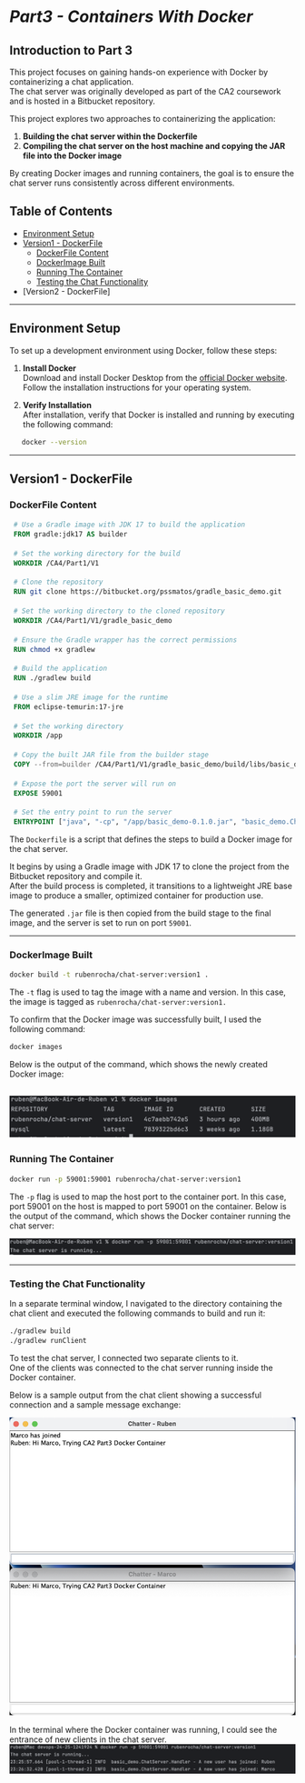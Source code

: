 # _Part3 - Containers With Docker_

## Introduction to Part 3

This project focuses on gaining hands-on experience with Docker by containerizing a chat application.  
The chat server was originally developed as part of the CA2 coursework and is hosted in a Bitbucket repository.

This project explores two approaches to containerizing the application:

1. **Building the chat server within the Dockerfile**
2. **Compiling the chat server on the host machine and copying the JAR file into the Docker image**

By creating Docker images and running containers, the goal is to ensure the chat server runs consistently across different environments.


## Table of Contents
- [Environment Setup](#environment-setup)
- [Version1 - DockerFile](#version1---dockerfile)
  - [DockerFile Content](#dockerfile-content)
  - [DockerImage Built](#dockerimage-built)
  - [Running The Container](#running-the-container)
  - [Testing the Chat Functionality](#testing-the-chat-functionality)
- [Version2 - DockerFile]

---

## Environment Setup

To set up a development environment using Docker, follow these steps:

1. **Install Docker**  
   Download and install Docker Desktop from the [official Docker website](https://www.docker.com/products/docker-desktop). Follow the installation instructions for your operating system.

2. **Verify Installation**  
   After installation, verify that Docker is installed and running by executing the following command:
```bash
   docker --version
```
---

## Version1 - DockerFile

### DockerFile Content

```dockerfile
 # Use a Gradle image with JDK 17 to build the application
 FROM gradle:jdk17 AS builder

 # Set the working directory for the build
 WORKDIR /CA4/Part1/V1
 
 # Clone the repository
 RUN git clone https://bitbucket.org/pssmatos/gradle_basic_demo.git
 
 # Set the working directory to the cloned repository
 WORKDIR /CA4/Part1/V1/gradle_basic_demo
 
 # Ensure the Gradle wrapper has the correct permissions
 RUN chmod +x gradlew
 
 # Build the application
 RUN ./gradlew build
 
 # Use a slim JRE image for the runtime
 FROM eclipse-temurin:17-jre
 
 # Set the working directory
 WORKDIR /app
 
 # Copy the built JAR file from the builder stage
 COPY --from=builder /CA4/Part1/V1/gradle_basic_demo/build/libs/basic_demo-0.1.0.jar /app/basic_demo-0.1.0.jar
 
 # Expose the port the server will run on
 EXPOSE 59001
 
 # Set the entry point to run the server
 ENTRYPOINT ["java", "-cp", "/app/basic_demo-0.1.0.jar", "basic_demo.ChatServerApp", "59001"]
```

The `Dockerfile` is a script that defines the steps to build a Docker image for the chat server.

It begins by using a Gradle image with JDK 17 to clone the project from the Bitbucket repository and compile it.  
After the build process is completed, it transitions to a lightweight JRE base image to produce a smaller, optimized container for production use.

The generated `.jar` file is then copied from the build stage to the final image, and the server is set to run on port `59001`.

---

### DockerImage Built

```bash
docker build -t rubenrocha/chat-server:version1 . 
```

The `-t` flag is used to tag the image with a name and version. In this case, the image is tagged as `rubenrocha/chat-server:version1.`

To confirm that the Docker image was successfully built, I used the following command:

```bash
docker images
```

Below is the output of the command, which shows the newly created Docker image:

![dockerImages](images/dockerImages.png)
---

### Running The Container

```bash
docker run -p 59001:59001 rubenrocha/chat-server:version1
```

The `-p` flag is used to map the host port to the container port. In this case, port 59001 on the host is mapped to port 59001 on the container. 
Below is the output of the command, which shows the Docker container running the chat server:

![containerRunning](images/containerRunning.png)

---

### Testing the Chat Functionality

In a separate terminal window, I navigated to the directory containing the chat client and executed the following commands to build and run it:

```bash
./gradlew build
./gradlew runClient
```

To test the chat server, I connected two separate clients to it.  
One of the clients was connected to the chat server running inside the Docker container.

Below is a sample output from the chat client showing a successful connection and a sample message exchange:

![chatFunctionality](images/chatFunctionality.png)

In the terminal where the Docker container was running, I could see the entrance of new clients in the chat server.
![entries](images/entries.png)




